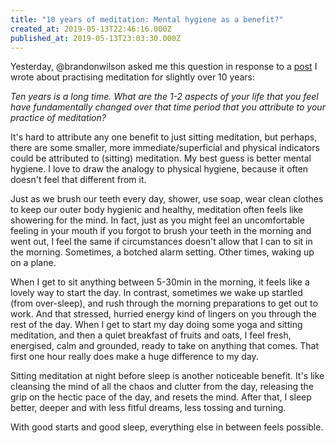 ```yaml
---
title: "10 years of meditation: Mental hygiene as a benefit?"
created_at: 2019-05-13T22:46:16.000Z
published_at: 2019-05-13T23:03:30.000Z
---
```

Yesterday, @brandonwilson asked me this question in response to a [post](https://200wordsaday.com/words/writings-on-meditation-3-the-ego-172055cd830ae03e5b) I wrote about practising meditation for slightly over 10 years:

  

_Ten years is a long time. What are the 1-2 aspects of your life that you feel have fundamentally changed over that time period that you attribute to your practice of meditation?_

  

It's hard to attribute any one benefit to just sitting meditation, but perhaps, there are some smaller, more immediate/superficial and physical indicators could be attributed to (sitting) meditation. My best guess is better mental hygiene. I love to draw the analogy to physical hygiene, because it often doesn't feel that different from it. 

  

Just as we brush our teeth every day, shower, use soap, wear clean clothes to keep our outer body hygienic and healthy, meditation often feels like showering for the mind. In fact, just as you might feel an uncomfortable feeling in your mouth if you forgot to brush your teeth in the morning and went out, I feel the same if circumstances doesn't allow that I can to sit in the morning. Sometimes, a botched alarm setting. Other times, waking up on a plane. 

  

When I get to sit anything between 5-30min in the morning, it feels like a lovely way to start the day. In contrast, sometimes we wake up startled (from over-sleep), and rush through the morning preparations to get out to work. And that stressed, hurried energy kind of lingers on you through the rest of the day. When I get to start my day doing some yoga and sitting meditation, and then a quiet breakfast of fruits and oats, I feel fresh, energised, calm and grounded, ready to take on anything that comes. That first one hour really does make a huge difference to my day.

  

Sitting meditation at night before sleep is another noticeable benefit. It's like cleansing the mind of all the chaos and clutter from the day, releasing the grip on the hectic pace of the day, and resets the mind. After that, I sleep better, deeper and with less fitful dreams, less tossing and turning.

  

With good starts and good sleep, everything else in between feels possible.
